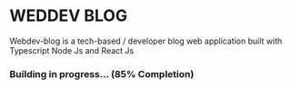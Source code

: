 # WEDDEV BLOG

Webdev-blog is a tech-based / developer blog web application built with Typescript Node Js and React Js

### Building in progress... (85% Completion)
